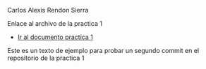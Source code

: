 Carlos Alexis Rendon Sierra

Enlace al archivo de la practica 1
 - [Ir al documento practica 1](practica-1.md)

 Este es un texto de ejemplo para probar un segundo commit en el repositorio de la practica 1
